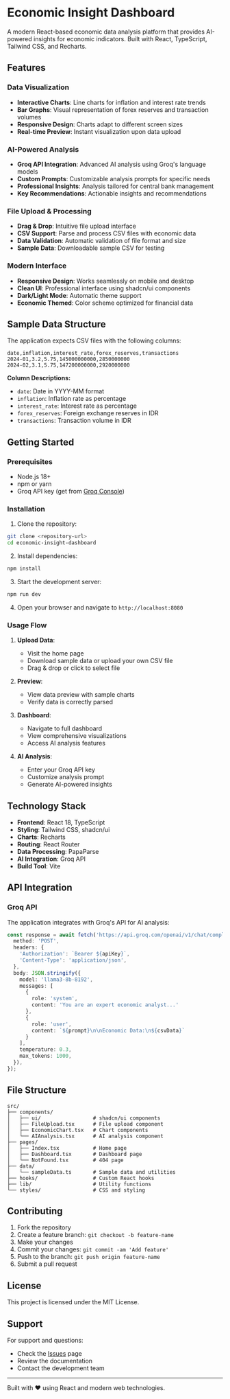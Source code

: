 # Economic Insight Dashboard

A modern React-based economic data analysis platform that provides AI-powered insights for economic indicators. Built with React, TypeScript, Tailwind CSS, and Recharts.

## Features

### Data Visualization
- **Interactive Charts**: Line charts for inflation and interest rate trends
- **Bar Graphs**: Visual representation of forex reserves and transaction volumes
- **Responsive Design**: Charts adapt to different screen sizes
- **Real-time Preview**: Instant visualization upon data upload

### AI-Powered Analysis
- **Groq API Integration**: Advanced AI analysis using Groq's language models
- **Custom Prompts**: Customizable analysis prompts for specific needs
- **Professional Insights**: Analysis tailored for central bank management
- **Key Recommendations**: Actionable insights and recommendations

### File Upload & Processing
- **Drag & Drop**: Intuitive file upload interface
- **CSV Support**: Parse and process CSV files with economic data
- **Data Validation**: Automatic validation of file format and size
- **Sample Data**: Downloadable sample CSV for testing

### Modern Interface
- **Responsive Design**: Works seamlessly on mobile and desktop
- **Clean UI**: Professional interface using shadcn/ui components
- **Dark/Light Mode**: Automatic theme support
- **Economic Themed**: Color scheme optimized for financial data

## Sample Data Structure

The application expects CSV files with the following columns:

```csv
date,inflation,interest_rate,forex_reserves,transactions
2024-01,3.2,5.75,145000000000,2850000000
2024-02,3.1,5.75,147200000000,2920000000
```

**Column Descriptions:**
- `date`: Date in YYYY-MM format
- `inflation`: Inflation rate as percentage
- `interest_rate`: Interest rate as percentage  
- `forex_reserves`: Foreign exchange reserves in IDR
- `transactions`: Transaction volume in IDR

## Getting Started

### Prerequisites
- Node.js 18+ 
- npm or yarn
- Groq API key (get from [Groq Console](https://console.groq.com/))

### Installation

1. Clone the repository:
```bash
git clone <repository-url>
cd economic-insight-dashboard
```

2. Install dependencies:
```bash
npm install
```

3. Start the development server:
```bash
npm run dev
```

4. Open your browser and navigate to `http://localhost:8080`

### Usage Flow

1. **Upload Data**: 
   - Visit the home page
   - Download sample data or upload your own CSV file
   - Drag & drop or click to select file

2. **Preview**: 
   - View data preview with sample charts
   - Verify data is correctly parsed

3. **Dashboard**: 
   - Navigate to full dashboard
   - View comprehensive visualizations
   - Access AI analysis features

4. **AI Analysis**:
   - Enter your Groq API key
   - Customize analysis prompt
   - Generate AI-powered insights

## Technology Stack

- **Frontend**: React 18, TypeScript
- **Styling**: Tailwind CSS, shadcn/ui
- **Charts**: Recharts
- **Routing**: React Router
- **Data Processing**: PapaParse
- **AI Integration**: Groq API
- **Build Tool**: Vite

## API Integration

### Groq API
The application integrates with Groq's API for AI analysis:

```typescript
const response = await fetch('https://api.groq.com/openai/v1/chat/completions', {
  method: 'POST',
  headers: {
    'Authorization': `Bearer ${apiKey}`,
    'Content-Type': 'application/json',
  },
  body: JSON.stringify({
    model: 'llama3-8b-8192',
    messages: [
      {
        role: 'system',
        content: 'You are an expert economic analyst...'
      },
      {
        role: 'user',
        content: `${prompt}\n\nEconomic Data:\n${csvData}`
      }
    ],
    temperature: 0.3,
    max_tokens: 1000,
  }),
});
```

## File Structure

```
src/
├── components/
│   ├── ui/                 # shadcn/ui components
│   ├── FileUpload.tsx      # File upload component
│   ├── EconomicChart.tsx   # Chart components
│   └── AIAnalysis.tsx      # AI analysis component
├── pages/
│   ├── Index.tsx           # Home page
│   ├── Dashboard.tsx       # Dashboard page
│   └── NotFound.tsx        # 404 page
├── data/
│   └── sampleData.ts       # Sample data and utilities
├── hooks/                  # Custom React hooks
├── lib/                    # Utility functions
└── styles/                 # CSS and styling
```

## Contributing

1. Fork the repository
2. Create a feature branch: `git checkout -b feature-name`
3. Make your changes
4. Commit your changes: `git commit -am 'Add feature'`
5. Push to the branch: `git push origin feature-name`
6. Submit a pull request

## License

This project is licensed under the MIT License.

## Support

For support and questions:
- Check the [Issues](https://github.com/your-repo/issues) page
- Review the documentation
- Contact the development team

---

Built with ❤️ using React and modern web technologies.
